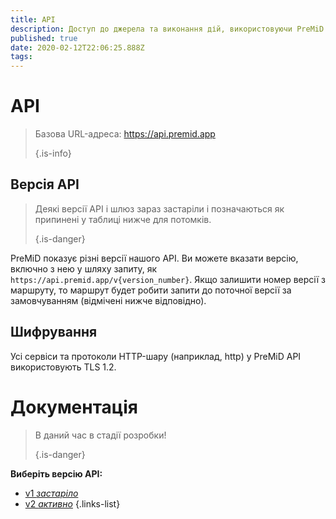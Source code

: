 ```yaml
---
title: API
description: Доступ до джерела та виконання дій, використовуючи PreMiD API
published: true
date: 2020-02-12T22:06:25.888Z
tags:
---
```


# API

> Базова URL-адреса: https://api.premid.app 
> 
> {.is-info}

## Версія API
> Деякі версії API і шлюз зараз застаріли і позначаються як припинені у таблиці нижче для потомків. 
> 
> {.is-danger}

PreMiD показує різні версії нашого API. Ви можете вказати версію, включно з нею у шляху запиту, як `https://api.premid.app/v{version_number}`. Якщо залишити номер версії з маршруту, то маршрут будет робити запити до поточної версії за замовчуванням (відмічені нижче відповідно).

## Шифрування

Усі сервіси та протоколи HTTP-шару (наприклад, http) у PreMiD API використовують TLS 1.2.

# Документація
> В даний час в стадії розробки! 
> 
> {.is-danger}

**Виберіть версію API:**
- [v1 *застаріло*](/dev/api/v1)
- [v2 *активно*](/dev/api/v2)
{.links-list}